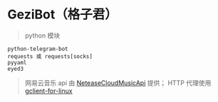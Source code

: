 # GeziBot（格子君）

> python 模块
```
python-telegram-bot
requests 或 requests[socks]
pyyaml
eyed3
```
> 网易云音乐 api 由 [NeteaseCloudMusicApi](https://github.com/Binaryify/NeteaseCloudMusicApi) 提供； HTTP 代理使用 [gclient-for-linux](https://github.com/lemos1235/gclient-for-linux) 
